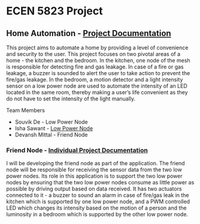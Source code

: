 # ECEN 5823 Project

## Home Automation - [Project Documentation](https://drive.google.com/drive/u/1/folders/1Xr8iJkr0jLGmn8_0hWulgEYgaV0E8OCy)

This project aims to automate a home by providing a level of convenience and security to the user. This project focuses on two pivotal areas of a home - the kitchen and the bedroom. In the kitchen, one node of the mesh is responsible for detecting fire and gas leakage. In case of a fire or gas leakage, a buzzer is sounded to alert the user to take action to prevent the fire/gas leakage. In the bedroom, a motion detector and a light intensity sensor on a low power node are used to automate the intensity of an LED located in the same room, thereby making a user’s life convenient as they do not have to set the intensity of the light manually.

Team Members

- Souvik De - Low Power Node
- Isha Sawant - [Low Power Node](https://github.com/CU-ECEN-5823/course-project-IshaS27)
- Devansh Mittal - Friend Node

### Friend Node - [Individual Project Documentation](https://drive.google.com/drive/u/1/folders/1KaiH6MU10pee8-20MCRns5au36piGTqI)

I will be developing the friend node as part of the application. The friend node will be responsible for receiving the sensor data from the two low power nodes. Its role in this application is to support the two low power nodes by ensuring that the two low power nodes consume as little power as possible by driving output based on data received. It has two actuators connected to it - a buzzer to sound an alarm in case of fire/gas leak in the kitchen which is supported by one low power node, and a PWM controlled LED which changes its intensity based on the motion of a person and the luminosity in a bedroom which is supported by the other low power node.  


